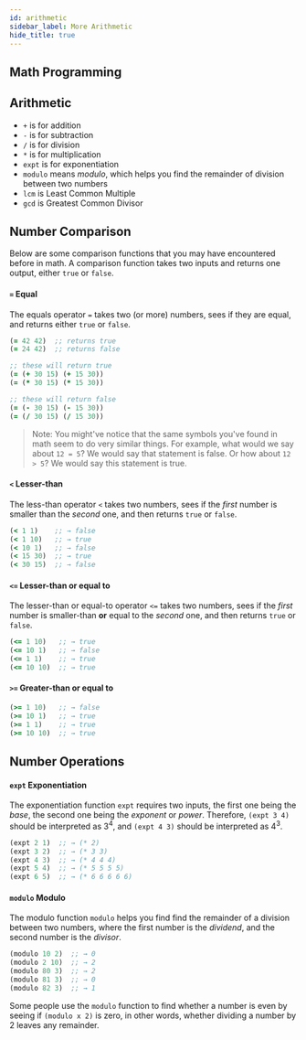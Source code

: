 ```yaml
---
id: arithmetic
sidebar_label: More Arithmetic
hide_title: true
---
```


## Math Programming

## Arithmetic

* `+` is for addition
* `-` is for subtraction
* `/` is for division
* `*` is for multiplication
* `expt` is for exponentiation
* `modulo` means *modulo*, which helps you find the remainder of division between two numbers
* `lcm` is Least Common Multiple
* `gcd` is Greatest Common Divisor

## Number Comparison

Below are some comparison functions that you may have encountered before in 
math. A comparison function takes two inputs and returns one output, either 
`true` or `false`.

#### `=` Equal

The equals operator `=` takes two (or more) numbers, sees if they are equal, and 
returns either `true` or `false`.

``` clojure
(= 42 42)  ;; returns true
(= 24 42)  ;; returns false

;; these will return true
(= (+ 30 15) (+ 15 30))
(= (* 30 15) (* 15 30))

;; these will return false
(= (- 30 15) (- 15 30))
(= (/ 30 15) (/ 15 30))
```

> Note: You might've notice that the same symbols you've found in math seem to 
> do very similar things. For example, what would we say about `12 = 5`? We 
> would say that statement is false. Or how about `12 > 5`? We would say this 
> statement is true.

#### `<` Lesser-than

The less-than operator `<` takes two numbers, sees if the *first* number is 
smaller than the *second* one, and then returns `true` or `false`.

``` clojure
(< 1 1)    ;; → false
(< 1 10)   ;; → true
(< 10 1)   ;; → false
(< 15 30)  ;; → true
(< 30 15)  ;; → false
```

#### `<=` Lesser-than or equal to

The lesser-than or equal-to operator `<=` takes two numbers, sees if the *first*
number is smaller-than **or** equal to the *second* one, and then returns `true` 
or `false`.

``` clojure
(<= 1 10)   ;; → true
(<= 10 1)   ;; → false
(<= 1 1)    ;; → true
(<= 10 10)  ;; → true
```

#### `>=` Greater-than or equal to

``` clojure
(>= 1 10)   ;; → false
(>= 10 1)   ;; → true
(>= 1 1)    ;; → true
(>= 10 10)  ;; → true
```

## Number Operations

#### `expt` Exponentiation

The exponentiation function `expt` requires two inputs, the first one being the 
*base*, the second one being the *exponent* or *power*. Therefore, `(expt 3 4)` 
should be interpreted as $3^4$, and `(expt 4 3)` should be interpreted as $4^3$.

``` clojure
(expt 2 1)  ;; → (* 2)
(expt 3 2)  ;; → (* 3 3)
(expt 4 3)  ;; → (* 4 4 4)
(expt 5 4)  ;; → (* 5 5 5 5)
(expt 6 5)  ;; → (* 6 6 6 6 6)
```

#### `modulo` Modulo

The modulo function `modulo` helps you find find the remainder of a division 
between two numbers, where the first number is the *dividend*, and the second 
number is the *divisor*.

``` clojure
(modulo 10 2)  ;; → 0
(modulo 2 10)  ;; → 2
(modulo 80 3)  ;; → 2
(modulo 81 3)  ;; → 0
(modulo 82 3)  ;; → 1
```
Some people use the `modulo` function to find whether a number is even by seeing 
if `(modulo x 2)` is zero, in other words, whether dividing a number by 2 leaves 
any remainder.
